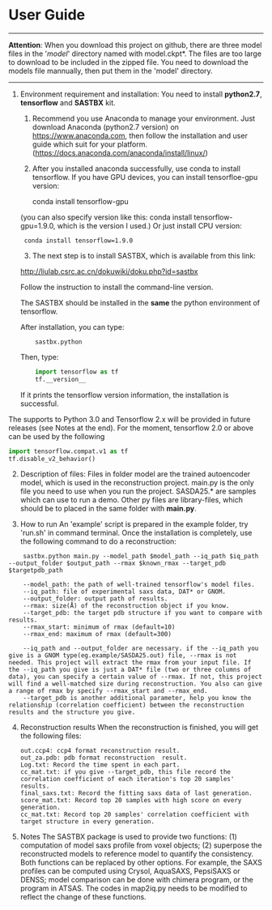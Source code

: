 # User Guide

------
**Attention**:
     When you download this project on github, there are three model files in the '_model_' directory named with model.ckpt\*. 
     The files are too large to download to be included in the zipped file. You need to download the models file mannually, then put them in the 'model' directory.

-------

1. Environment requirement and installation:
    You need to install **python2.7**, **tensorflow** and **SASTBX** kit.
    1) Recommend you use Anaconda to manage your environment. Just download Anaconda (python2.7 version) on https://www.anaconda.com, then follow the installation and user guide which suit for your platform. (https://docs.anaconda.com/anaconda/install/linux/)

    2) After you installed anaconda successfully, use conda to install tensorflow. 
    If you have GPU devices, you can install tensorfloe-gpu version:

        conda install tensorflow-gpu 

    (you can also specify version like this: conda install tensorflow-gpu=1.9.0, which is the version I used.)
    Or just install CPU version:

        conda install tensorflow=1.9.0

    3) The next step is to install SASTBX, which is available from this link:

    http://liulab.csrc.ac.cn/dokuwiki/doku.php?id=sastbx

    Follow the instruction to install the command-line version.
    
    The SASTBX should be installed in the **same** the python environment of tensorflow.
    
    After installation, you can type:
    ```shell
        sastbx.python
    ```
    Then, type:
    ```python
        import tensorflow as tf
        tf.__version__
    ```
    If it prints the tensorflow version information, the installation is successful.

The supports to Python 3.0 and Tensorflow 2.x will be provided in future releases (see Notes at the end). For the moment, tensorflow 2.0 or above can be used by the following 
```python
import tensorflow.compat.v1 as tf
tf.disable_v2_behavior()
```

2. Description of files:
    Files in folder model are the trained autoencoder model, which is used in the reconstruction project.
    main.py is the only file you need to use when you run the project.
    SASDA25.* are samples which can use to run a demo.
    Other py files are library-files, which should be to placed in the same folder with **main.py**.

3. How to run 
    An 'example' script is prepared in the example folder, try 'run.sh' in command terminal.
    Once the installation is completely, use the following command to do a reconstruction:

```shell
    sastbx.python main.py --model_path $model_path --iq_path $iq_path --output_folder $output_path --rmax $known_rmax --target_pdb $targetpdb_path

    --model_path: the path of well-trained tensorflow's model files.
    --iq_path: file of experimental saxs data, DAT* or GNOM.
    --output_folder: output path of results.
    --rmax: size(Å) of the reconstruction object if you know.
    --target_pdb: the target pdb structure if you want to compare with results.
    --rmax_start: minimum of rmax (default=10)
    --rmax_end: maximum of rmax (default=300)

    --iq_path and --output_folder are necessary. if the --iq_path you give is a GNOM type(eg.example/SASDA25.out) file, --rmax is not needed. This project will extract the rmax from your input file. If the --iq_path you give is just a DAT* file (two or three columns of data), you can specify a certain value of --rmax. If not, this project will find a well-matched size during reconstruction. You also can give a range of rmax by specify --rmax_start and --rmax_end.
    --target_pdb is another additional parameter, help you know the relationship (correlation coefficient) between the reconstruction results and the structure you give.
```

4. Reconstruction results
    When the reconstruction is finished, you will get the following files:
    ```
    out.ccp4: ccp4 format reconstruction result.
    out_za.pdb: pdb format reconstruction  result.
    Log.txt: Record the time spent in each part.
    cc_mat.txt: if you give --target_pdb, this file record the correlation coefficient of each iteration's top 20 samples' results.
    final_saxs.txt: Record the fitting saxs data of last generation.
    score_mat.txt: Record top 20 samples with high score on every generation.
    cc_mat.txt: Record top 20 samples' correlation coefficient with target structure in every generation.
    ```
    
5. Notes
    The SASTBX package is used to provide two functions: (1) computation of model saxs profile from voxel objects; (2) superpose the reconstructed models to reference model to quantify the consistency. Both functions can be replaced by other options. For example, the SAXS profiles can be computed using Crysol, AquaSAXS, PepsiSAXS or DENSS; model comparison can be done with chimera program, or the program in ATSAS. The codes in map2iq.py needs to be modified to reflect the change of these functions.
